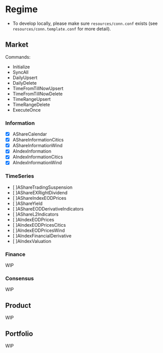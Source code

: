 # Regime

- To develop locally, please make sure `resources/conn.conf` exists (see `resources/conn.template.conf` for more detail).

## Market

Commands:

- Initialize
- SyncAll
- DailyUpsert
- DailyDelete
- TimeFromTillNowUpsert
- TimeFromTillNowDelete
- TimeRangeUpsert
- TimeRangeDelete
- ExecuteOnce

### Information

- [x] AShareCalendar
- [x] AShareInformationCitics
- [x] AShareInformationWind
- [x] AIndexInformation
- [x] AIndexInformationCitics
- [x] AIndexInformationWind

### TimeSeries

- [ ]AShareTradingSuspension
- [ ]AShareEXRightDividend
- [ ]AShareIndexEODPrices
- [ ]AShareYield
- [ ]AShareEODDerivativeIndicators
- [ ]AShareL2Indicators
- [ ]AIndexEODPrices
- [ ]AIndexEODPricesCitics
- [ ]AIndexEODPricesWind
- [ ]AIndexFinancialDerivative
- [ ]AIndexValuation

### Finance

WIP

### Consensus

WIP

## Product

WIP

## Portfolio

WIP
